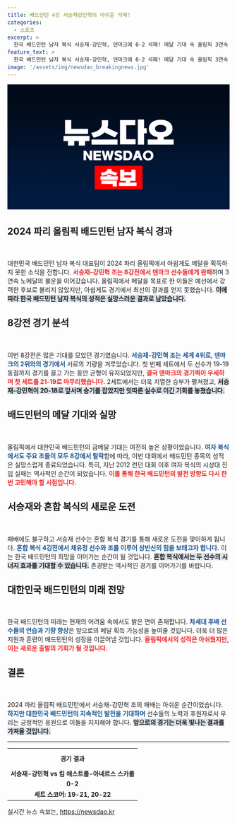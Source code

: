 ```yaml
---
title: 배드민턴 4강 서승재강민혁의 아쉬운 석패!
categories:
  - 스포츠
excerpt: >
  한국 배드민턴 남자 복식 서승재-강민혁, 덴마크에 0-2 석패! 메달 기대 속 올림픽 3연속 무관의 아쉬움 커져. 남은 혼합 복식에서의 반전 가능성은? 클릭하면 더 많은 소식이 기다립니다!
feature_text: >
  한국 배드민턴 남자 복식 서승재-강민혁, 덴마크에 0-2 석패! 메달 기대 속 올림픽 3연속 무관의 아쉬움 커져. 남은 혼합 복식에서의 반전 가능성은? 클릭하면 더 많은 소식이 기다립니다!
image: '/assets/img/newsdao_breakingnews.jpg'
---
```


<p><img src="/assets/img/newsdao_breakingnews.jpg" alt="ontimetimes 속보" /></p>

<h2 data-ke-size="size26">2024 파리 올림픽 배드민턴 남자 복식 경과</h2>

<p data-ke-size="size16">&nbsp;</p>

<p>대한민국 배드민턴 남자 복식 대표팀이 2024 파리 올림픽에서 아쉽게도 메달을 획득하지 못한 소식을 전합니다. <b><span style="color: #ee2323;">서승재-강민혁 조는 8강전에서 덴마크 선수들에게 완패</span></b>하며 3연속 노메달의 불운을 이어갔습니다. 올림픽에서 메달을 목표로 한 이들은 예선에서 강력한 후보로 불리지 않았지만, 아쉽게도 경기에서 최선의 결과를 얻지 못했습니다. <b><span style="background-color: #21538527;">이에 따라 한국 배드민턴 남자 복식의 성적은 실망스러운 결과로 남았습니다.</span></b></p>

<h2 data-ke-size="size26">8강전 경기 분석</h2>

<p data-ke-size="size16">&nbsp;</p>

<p>이번 8강전은 많은 기대를 모았던 경기였습니다. <b><span style="color: #1a5490;">서승재-강민혁 조는 세계 4위로, 덴마크의 2위와의 경기에서</span></b> 서로의 기량을 겨루었습니다. 첫 번째 세트에서 두 선수가 19-19 동점까지 경기를 끌고 가는 동안 균형이 유지되었지만, <b><span style="color: #ee2323;">결국 덴마크의 경기력이 우세하며 첫 세트를 21-19로 마무리했습니다.</span></b> 2세트에서는 더욱 치열한 승부가 펼쳐졌고, <b><span style="background-color: #21538527;">서승재-강민혁이 20-18로 앞서며 승기를 잡았지만 잇따른 실수로 이긴 기회를 놓쳤습니다.</span></b></p>

<h2 data-ke-size="size26">배드민턴의 메달 기대와 실망</h2>

<p data-ke-size="size16">&nbsp;</p>

<p>올림픽에서 대한민국 배드민턴의 금메달 기대는 여전히 높은 상황이었습니다. <b><span style="color: #1a5490;">여자 복식에서도 주요 조들이 모두 8강에서 탈락</span></b>함에 따라, 이번 대회에서 배드민턴 종목의 성적은 실망스럽게 종료되었습니다. 특히, 지난 2012 런던 대회 이후 여자 복식의 시상대 진입 실패는 역사적인 순간이 되었습니다. <b><span style="color: #ee2323;">이를 통해 한국 배드민턴의 발전 방향도 다시 한번 고민해야 할 시점입니다.</span></b></p>

<h2 data-ke-size="size26">서승재와 혼합 복식의 새로운 도전</h2>

<p data-ke-size="size16">&nbsp;</p>

<p>패배에도 불구하고 서승재 선수는 혼합 복식 경기를 통해 새로운 도전을 맞이하게 됩니다. <b><span style="color: #1a5490;">혼합 복식 4강전에서 채유정 선수와 조를 이루어 상반신의 힘을 보태고자 합니다.</span></b> 이는 한국 배드민턴의 희망을 이어가는 순간이 될 것입니다. <b><span style="background-color: #21538527;">혼합 복식에서는 두 선수의 시너지 효과를 기대할 수 있습니다.</span></b> 존경받는 역사적인 경기를 이어가기를 바랍니다.</p>

<h2 data-ke-size="size26">대한민국 배드민턴의 미래 전망</h2>

<p data-ke-size="size16">&nbsp;</p>

<p>한국 배드민턴의 미래는 현재의 어려움 속에서도 밝은 면이 존재합니다. <b><span style="color: #1a5490;">차세대 후배 선수들의 연습과 기량 향상</span></b>은 앞으로의 메달 획득 가능성을 높여줄 것입니다. 더욱 더 많은 지원과 훈련이 배드민턴의 성장을 이끌어낼 것입니다. <b><span style="color: #ee2323;">올림픽에서의 성적은 아쉬웠지만, 이는 새로운 출발의 기회가 될 것입니다.</span></b></p>

<h2 data-ke-size="size26">결론</h2>

<p data-ke-size="size16">&nbsp;</p>

<p>2024 파리 올림픽 배드민턴에서 서승재-강민혁 조의 패배는 아쉬운 순간이었습니다. <b><span style="color: #1a5490;">하지만 대한민국 배드민턴의 지속적인 발전을 기대하며</span></b> 선수들의 노력과 후원자로서 우리는 긍정적인 응원으로 이들을 지지해야 합니다. <b><span style="background-color: #21538527;">앞으로의 경기는 더욱 빛나는 결과를 가져올 것입니다.</span></b></p>

<hr/>

<table style="width: 100%; border-collapse: collapse;">
  <tr>
    <th style="text-align: center; height: 37px;">경기 결과</th>
  </tr>
  <tr>
    <td style="text-align: center; height: 17px;"><b>서승재-강민혁 vs 킴 애스트룹-아네르스 스카룹</b></td>
  </tr>
  <tr>
    <td style="text-align: center; height: 17px;"><b>0-2</b></td>
  </tr>
  <tr>
    <td style="text-align: center; height: 17px;"><b>세트 스코어: 19-21, 20-22</b></td>
  </tr>
</table>

<p data-ke-size="size16"></p>
실시간 뉴스 속보는, <a href="https://newsdao.kr" rel="dofollow">https://newsdao.kr</a>


